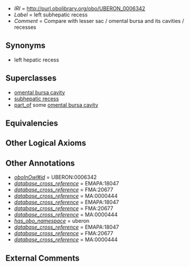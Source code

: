  * *IRI* = http://purl.obolibrary.org/obo/UBERON_0006342
 * *Label* = left subhepatic recess
 * *Comment* = Compare with lesser sac / omental bursa and its cavities / recesses

## Synonyms

 * left hepatic recess

## Superclasses

 * [omental bursa cavity](../../UBERON/52/UBERON_0005252.md)
 * [subhepatic recess](../../UBERON/42/UBERON_0006442.md)
 * [part_of](../../BFO/50/BFO_0000050.md) some [omental bursa cavity](../../UBERON/52/UBERON_0005252.md)

## Equivalencies


## Other Logical Axioms


## Other Annotations

 * *[oboInOwl#id](../../id/oboInOwl#id.md)* = UBERON:0006342
 * *[database_cross_reference](../../ef/oboInOwl#hasDbXref.md)* = EMAPA:18047
 * *[database_cross_reference](../../ef/oboInOwl#hasDbXref.md)* = FMA:20677
 * *[database_cross_reference](../../ef/oboInOwl#hasDbXref.md)* = MA:0000444
 * *[database_cross_reference](../../ef/oboInOwl#hasDbXref.md)* = EMAPA:18047
 * *[database_cross_reference](../../ef/oboInOwl#hasDbXref.md)* = FMA:20677
 * *[database_cross_reference](../../ef/oboInOwl#hasDbXref.md)* = MA:0000444
 * *[has_obo_namespace](../../ce/oboInOwl#hasOBONamespace.md)* = uberon
 * *[database_cross_reference](../../ef/oboInOwl#hasDbXref.md)* = EMAPA:18047
 * *[database_cross_reference](../../ef/oboInOwl#hasDbXref.md)* = FMA:20677
 * *[database_cross_reference](../../ef/oboInOwl#hasDbXref.md)* = MA:0000444

## External Comments

